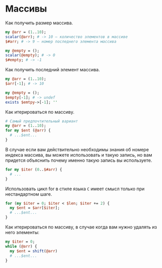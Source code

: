 Массивы
=======

Как получить размер массива.

```perl
my @arr = (1..10);
scalar(@arr); # -> 10 — количество элементов в массиве
$#arr; # -> 9 — номер последнего элемента массива

my @empty = ();
scalar(@empty); # -> 0
$#empty; # -> -1
```

Как получить последний элемент массива.

```perl
my @arr = (1..10);
$arr[-1]; # -> 10

my @empty = ();
$empty[-1]; # -> undef
exists $emtpy->[-1]; ''
```

Как итерироваться по массиву.

```perl
# Самый предпочтительный вариант
my @arr = (1..10);
for my $ent (@arr) {
  # ...$ent...
}
```

В случае если вам действительно необходимы знания об номере индекса массива,
вы можете использовать и такую запись, но вам придется объяснить почему именно такую запись вы используете.

```perl
for my $iter (0..$#arr) {
  # ...
}
```

Использовать цикл for в стиле языка `С` имеет смысл только при нестандартном шаге.

```perl
for (my $iter = 0; $iter < $len; $iter += 2) {
  my $ent = $arr[$iter];
  # ...$ent...
}
```

Как итерироваться по массиву, в случае когда вам нужно удалять из него элементы:

```perl
my $iter = 0;
while (@arr) {
  my $ent = shift(@arr)
  # ...$ent...
}
```
